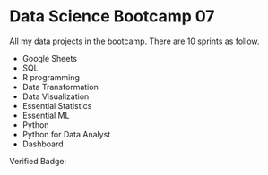 # Data Science Bootcamp 07

All my data projects in the bootcamp. There are 10 sprints as follow.

- Google Sheets
- SQL
- R programming
- Data Transformation
- Data Visualization
- Essential Statistics
- Essential ML
- Python
- Python for Data Analyst
- Dashboard

Verified Badge: 
